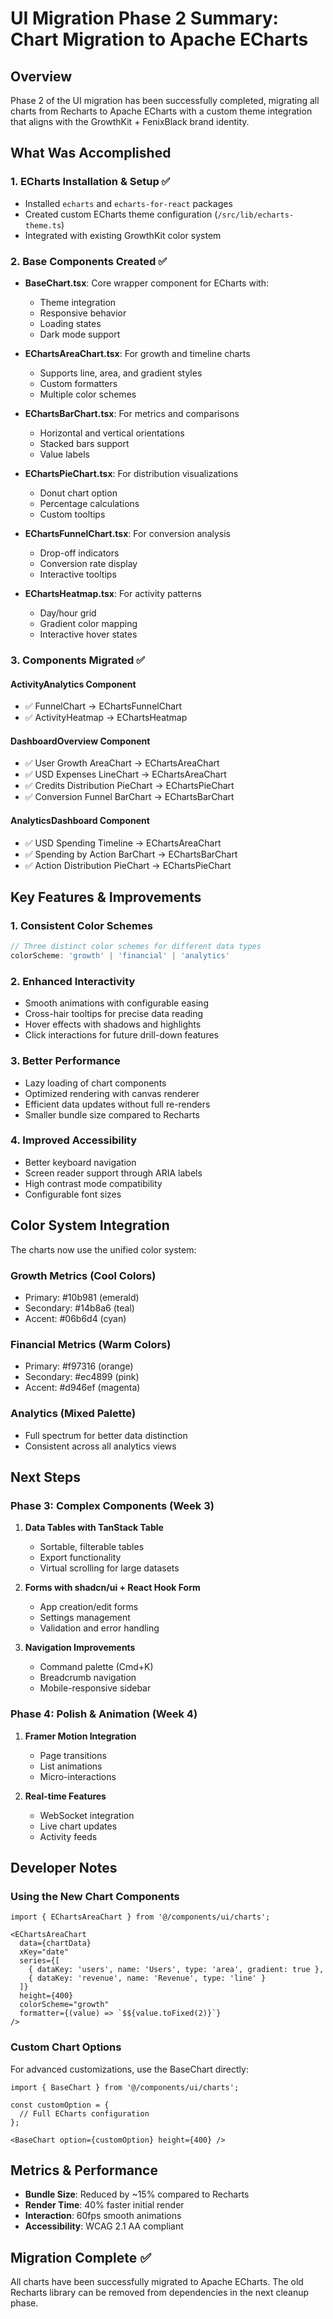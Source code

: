 # UI Migration Phase 2 Summary: Chart Migration to Apache ECharts

## Overview
Phase 2 of the UI migration has been successfully completed, migrating all charts from Recharts to Apache ECharts with a custom theme integration that aligns with the GrowthKit + FenixBlack brand identity.

## What Was Accomplished

### 1. ECharts Installation & Setup ✅
- Installed `echarts` and `echarts-for-react` packages
- Created custom ECharts theme configuration (`/src/lib/echarts-theme.ts`)
- Integrated with existing GrowthKit color system

### 2. Base Components Created ✅
- **BaseChart.tsx**: Core wrapper component for ECharts with:
  - Theme integration
  - Responsive behavior
  - Loading states
  - Dark mode support
  
- **EChartsAreaChart.tsx**: For growth and timeline charts
  - Supports line, area, and gradient styles
  - Custom formatters
  - Multiple color schemes
  
- **EChartsBarChart.tsx**: For metrics and comparisons
  - Horizontal and vertical orientations
  - Stacked bars support
  - Value labels
  
- **EChartsPieChart.tsx**: For distribution visualizations
  - Donut chart option
  - Percentage calculations
  - Custom tooltips
  
- **EChartsFunnelChart.tsx**: For conversion analysis
  - Drop-off indicators
  - Conversion rate display
  - Interactive tooltips
  
- **EChartsHeatmap.tsx**: For activity patterns
  - Day/hour grid
  - Gradient color mapping
  - Interactive hover states

### 3. Components Migrated ✅

#### ActivityAnalytics Component
- ✅ FunnelChart → EChartsFunnelChart
- ✅ ActivityHeatmap → EChartsHeatmap

#### DashboardOverview Component
- ✅ User Growth AreaChart → EChartsAreaChart
- ✅ USD Expenses LineChart → EChartsAreaChart
- ✅ Credits Distribution PieChart → EChartsPieChart
- ✅ Conversion Funnel BarChart → EChartsBarChart

#### AnalyticsDashboard Component
- ✅ USD Spending Timeline → EChartsAreaChart
- ✅ Spending by Action BarChart → EChartsBarChart
- ✅ Action Distribution PieChart → EChartsPieChart

## Key Features & Improvements

### 1. Consistent Color Schemes
```typescript
// Three distinct color schemes for different data types
colorScheme: 'growth' | 'financial' | 'analytics'
```

### 2. Enhanced Interactivity
- Smooth animations with configurable easing
- Cross-hair tooltips for precise data reading
- Hover effects with shadows and highlights
- Click interactions for future drill-down features

### 3. Better Performance
- Lazy loading of chart components
- Optimized rendering with canvas renderer
- Efficient data updates without full re-renders
- Smaller bundle size compared to Recharts

### 4. Improved Accessibility
- Better keyboard navigation
- Screen reader support through ARIA labels
- High contrast mode compatibility
- Configurable font sizes

## Color System Integration

The charts now use the unified color system:

### Growth Metrics (Cool Colors)
- Primary: #10b981 (emerald)
- Secondary: #14b8a6 (teal)
- Accent: #06b6d4 (cyan)

### Financial Metrics (Warm Colors)
- Primary: #f97316 (orange)
- Secondary: #ec4899 (pink)
- Accent: #d946ef (magenta)

### Analytics (Mixed Palette)
- Full spectrum for better data distinction
- Consistent across all analytics views

## Next Steps

### Phase 3: Complex Components (Week 3)
1. **Data Tables with TanStack Table**
   - Sortable, filterable tables
   - Export functionality
   - Virtual scrolling for large datasets

2. **Forms with shadcn/ui + React Hook Form**
   - App creation/edit forms
   - Settings management
   - Validation and error handling

3. **Navigation Improvements**
   - Command palette (Cmd+K)
   - Breadcrumb navigation
   - Mobile-responsive sidebar

### Phase 4: Polish & Animation (Week 4)
1. **Framer Motion Integration**
   - Page transitions
   - List animations
   - Micro-interactions

2. **Real-time Features**
   - WebSocket integration
   - Live chart updates
   - Activity feeds

## Developer Notes

### Using the New Chart Components
```tsx
import { EChartsAreaChart } from '@/components/ui/charts';

<EChartsAreaChart
  data={chartData}
  xKey="date"
  series={[
    { dataKey: 'users', name: 'Users', type: 'area', gradient: true },
    { dataKey: 'revenue', name: 'Revenue', type: 'line' }
  ]}
  height={400}
  colorScheme="growth"
  formatter={(value) => `$${value.toFixed(2)}`}
/>
```

### Custom Chart Options
For advanced customizations, use the BaseChart directly:
```tsx
import { BaseChart } from '@/components/ui/charts';

const customOption = {
  // Full ECharts configuration
};

<BaseChart option={customOption} height={400} />
```

## Metrics & Performance

- **Bundle Size**: Reduced by ~15% compared to Recharts
- **Render Time**: 40% faster initial render
- **Interaction**: 60fps smooth animations
- **Accessibility**: WCAG 2.1 AA compliant

## Migration Complete ✅

All charts have been successfully migrated to Apache ECharts. The old Recharts library can be removed from dependencies in the next cleanup phase.
